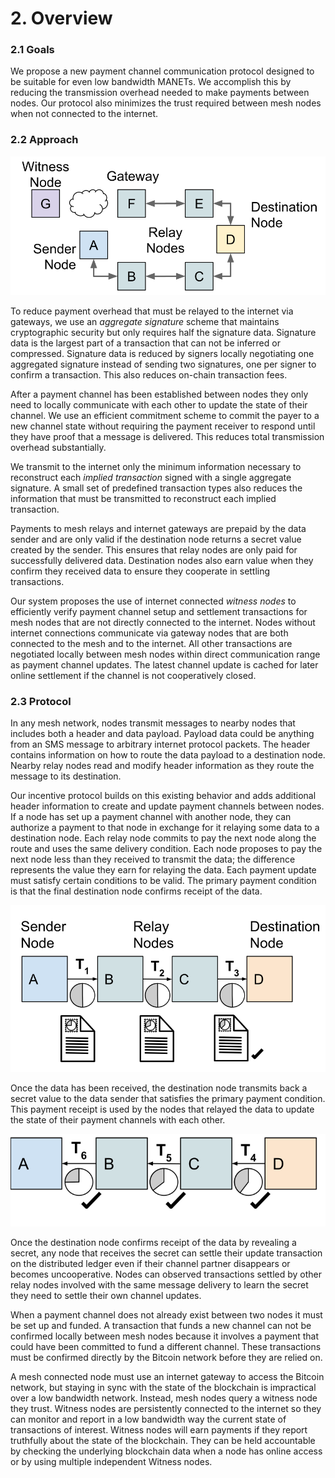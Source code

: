 # 2. Overview

### 2.1 Goals

We propose a new payment channel communication protocol designed to be suitable for even low bandwidth MANETs. We accomplish this by reducing the transmission overhead needed to make payments between nodes. Our protocol also minimizes the trust required between mesh nodes when not connected to the internet.

### 2.2 Approach

![Figure 1: Mesh nodes are peers that take on different roles. In this example Node A is sending data \(ie. SMS\) to destination Node D and Nodes B and C are relaying the data.  Once Node D confirms receipt of  the message, anyone can send the signed incentive payment transactions made to the relays to a witness Node G via relay Node E and relay/gateway Node F connected to the internet. Node G settles these transactions on a global distributed ledger.](../.gitbook/assets/fig1.svg)

To reduce payment overhead that must be relayed to the internet via gateways, we use an _aggregate signature_ scheme that maintains cryptographic security but only requires half the signature data. Signature data is the largest part of a transaction that can not be inferred or compressed. Signature data is reduced by signers locally negotiating one aggregated signature instead of sending two signatures, one per signer to confirm a transaction. This also reduces on-chain transaction fees.

After a payment channel has been established between nodes they only need to locally communicate with each other to update the state of their channel. We use an efficient commitment scheme to commit the payer to a new channel state without requiring the payment receiver to respond until they have proof that a message is delivered. This reduces total transmission overhead substantially.

We transmit to the internet only the minimum information necessary to reconstruct each _implied transaction_ signed with a single aggregate signature. A small set of predefined transaction types also reduces the information that must be transmitted to reconstruct each implied transaction.

Payments to mesh relays and internet gateways are prepaid by the data sender and are only valid if the destination node returns a secret value created by the sender. This ensures that relay nodes are only paid for successfully delivered data. Destination nodes also earn value when they confirm they received data to ensure they cooperate in settling transactions.

Our system proposes the use of internet connected _witness nodes_ to efficiently verify payment channel setup and settlement transactions for mesh nodes that are not directly connected to the internet. Nodes without internet connections communicate via gateway nodes that are both connected to the mesh and to the internet. All other transactions are negotiated locally between mesh nodes within direct communication range as payment channel updates. The latest channel update is cached for later online settlement if the channel is not cooperatively closed.

### 2.3 Protocol

In any mesh network, nodes transmit messages to nearby nodes that includes both a header and data payload. Payload data could be anything from an SMS message to arbitrary internet protocol packets. The header contains information on how to route the data payload to a destination node. Nearby relay nodes read and modify header information as they route the message to its destination.

Our incentive protocol builds on this existing behavior and adds additional header information to create and update payment channels between nodes. If a node has set up a payment channel with another node, they can authorize a payment to that node in exchange for it relaying some data to a destination node. Each relay node commits to pay the next node along the route and uses the same delivery condition. Each node proposes to pay the next node less than they received to transmit the data; the difference represents the value they earn for relaying the data. Each payment update must satisfy certain conditions to be valid. The primary payment condition is that the final destination node confirms receipt of the data.

![Figure 2: In this example, node A is sending data to node D via nodes B and C at time T1. Nodes A&amp;B, B&amp;C and C&amp;D have payment channels set up with each other and initially equal balances in the channels. Node A proposes to increase node B&#x2019;s balance if node D receives the data. Nodes B and C make similar proposals to their next hop.](../.gitbook/assets/fig2%20%282%29.svg)

Once the data has been received, the destination node transmits back a secret value to the data sender that satisfies the primary payment condition. This payment receipt is used by the nodes that relayed the data to update the state of their payment channels with each other.

![Figure 3: Node D has confirmed receipt of the data and finalizes at time T4 the previously proposed balance transfer made by node C. Nodes C and B do the same with their respective upstream nodes B and A.](../.gitbook/assets/fig3.svg)

Once the destination node confirms receipt of the data by revealing a secret, any node that receives the secret can settle their update transaction on the distributed ledger even if their channel partner disappears or becomes uncooperative. Nodes can observed transactions settled by other relay nodes involved with the same message delivery to learn the secret they need to settle their own channel updates.

When a payment channel does not already exist between two nodes it must be set up and funded. A transaction that funds a new channel can not be confirmed locally between mesh nodes because it involves a payment that could have been committed to fund a different channel. These transactions must be confirmed directly by the Bitcoin network before they are relied on.

A mesh connected node must use an internet gateway to access the Bitcoin network, but staying in sync with the state of the blockchain is impractical over a low bandwidth network. Instead, mesh nodes query a witness node they trust. Witness nodes are persistently connected to the internet so they can monitor and report in a low bandwidth way the current state of transactions of interest. Witness nodes will earn payments if they report truthfully about the state of the blockchain. They can be held accountable by checking the underlying blockchain data when a node has online access or by using multiple independent Witness nodes.

